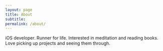 ```yaml
---
layout: page
title: About
subtitle: 
permalink: /about/
---
```


iOS developer. Runner for life. Interested in meditation and reading books. Love picking up projects and seeing them through.
